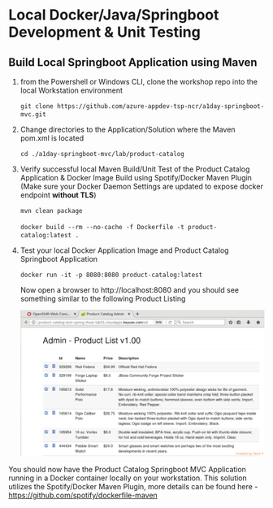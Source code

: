 # Local Docker/Java/Springboot Development & Unit Testing

## Build Local Springboot Application using Maven

1. from the Powershell or Windows CLI, clone the workshop repo into the local Workstation environment
    ```
    git clone https://github.com/azure-appdev-tsp-ncr/a1day-springboot-mvc.git
    ```

2. Change directories to the Application/Solution where the Maven pom.xml is located
    ```
    cd ./a1day-springboot-mvc/lab/product-catalog
    ```

3. Verify successful local Maven Build/Unit Test of the Product Catalog Application & Docker Image Build using Spotify/Docker Maven Plugin
    (Make sure your Docker Daemon Settings are updated to expose docker endpoint **without TLS**)
    ```
    mvn clean package 

    docker build --rm --no-cache -f Dockerfile -t product-catalog:latest .
    ```
4. Test your local Docker Application Image and Product Catalog Springboot Application
   ```
   docker run -it -p 8080:8080 product-catalog:latest
   ```
   Now open a browser to http://localhost:8080 and you should see something similar to the following Product Listing

   ![](../images/spring-lab-app1.png)

You should now have the Product Catalog Springboot MVC Application running in a Docker container locally on your workstation.  This solution utilizes the Spotify/Docker Maven Plugin, more details can be found here - https://github.com/spotify/dockerfile-maven
